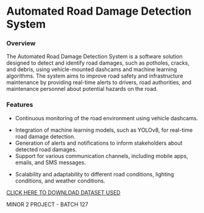 # Automated Road Damage Detection System 

### Overview
The Automated Road Damage Detection System is a software solution designed to detect and identify road damages, such as potholes, cracks, and debris, using vehicle-mounted dashcams and machine learning algorithms. The system aims to improve road safety and infrastructure maintenance by providing real-time alerts to drivers, road authorities, and maintenance personnel about potential hazards on the road.

### Features
- Continuous monitoring of the road environment using vehicle dashcams.
* Integration of machine learning models, such as YOLOv8, for real-time road damage detection.
* Generation of alerts and notifications to inform stakeholders about detected road damages.
* Support for various communication channels, including mobile apps, emails, and SMS messages.
+ Scalability and adaptability to different road conditions, lighting conditions, and weather conditions.


[CLICK HERE TO DOWNLOAD DATASET USED](https://bigdatacup.s3.ap-northeast-1.amazonaws.com/2022/CRDDC2022/RDD2022/Country_Specific_Data_CRDDC2022/RDD2022_India.zip)

MINOR 2 PROJECT - BATCH 127
